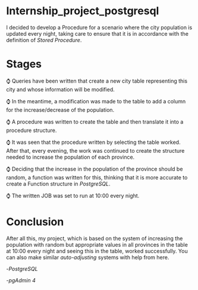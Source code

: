 # Internship_project_postgresql
I decided to develop a Procedure for a scenario where the city population is updated every night, taking care to ensure that it is in accordance with the definition of <i>Stored Procedure</i>.

# Stages

:watch: Queries have been written that create a new city table representing this city and whose information will be modified.

:watch: In the meantime, a modification was made to the table to add a column for the increase/decrease of the population.

:watch: A procedure was written to create the table and then translate it into a procedure structure.

:watch: It was seen that the procedure written by selecting the table worked. After that, every evening, the work was continued to create the structure needed to increase the population of each province.

:watch: Deciding that the increase in the population of the province should be random, a function was written for this, thinking that it is more accurate to create a Function structure in <i>PostgreSQL</i>.

:watch: The written JOB was set to run at 10:00 every night.

# Conclusion

After all this, my project, which is based on the system of increasing the population with random but appropriate values in all provinces in the table at 10:00 every night and seeing this in the table, worked successfully. You can also make similar <i>auto-adjusting</i> systems with help from here.

-<i>PostgreSQL</i>

-<i>pgAdmin 4</i>




